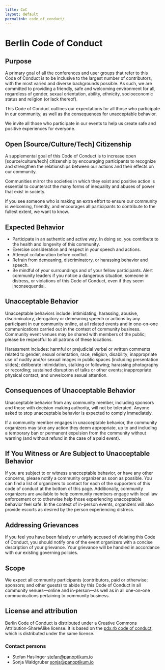 ```yaml
---
title: CoC
layout: default
permalink: code_of_conduct/
---
```


# Berlin Code of Conduct

## Purpose

A primary goal of all the conferences and user groups that refer to this Code of Conduct is to be
inclusive to the largest number of contributors, with the most varied and diverse backgrounds
possible. As such, we are committed to providing a friendly, safe and welcoming environment for
all, regardless of gender, sexual orientation, ability, ethnicity, socioeconomic status and religion
(or lack thereof).

This Code of Conduct outlines our expectations for all those who participate in our community, as
well as the consequences for unacceptable behavior.

We invite all those who participate in our events to help us create safe and positive experiences
for everyone.


## Open [Source/Culture/Tech] Citizenship


A supplemental goal of this Code of Conduct is to increase open [source/culture/tech] citizenship
by encouraging participants to recognize and strengthen the relationships between our actions and their effects on our community.

Communities mirror the societies in which they exist and positive action is essential to counteract
the many forms of inequality and abuses of power that exist in society.

If you see someone who is making an extra effort to ensure our community is welcoming, friendly,
and encourages all participants to contribute to the fullest extent, we want to know.


## Expected Behavior

* Participate in an authentic and active way. In doing so, you contribute to the health and
  longevity of this community.
* Exercise consideration and respect in your speech and actions.
* Attempt collaboration before conflict.
* Refrain from demeaning, discriminatory, or harassing behavior and speech.
* Be mindful of your surroundings and of your fellow participants. Alert community leaders if you
  notice a dangerous situation, someone in distress, or violations of this Code of Conduct, even if
  they seem inconsequential.


## Unacceptable Behavior

Unacceptable behaviors include: intimidating, harassing, abusive, discriminatory, derogatory or
demeaning speech or actions by any participant in our community online, at all related events and
in one-on-one communications carried out in the context of community business. Community event
venues may be shared with members of the public; please be respectful to all patrons of these
locations.

Harassment includes: harmful or prejudicial verbal or written comments related to gender, sexual
orientation, race, religion, disability; inappropriate use of nudity and/or sexual images in public
spaces (including presentation slides); deliberate intimidation, stalking or following; harassing
photography or recording; sustained disruption of talks or other events; inappropriate physical
contact, and unwelcome sexual attention.


## Consequences of Unacceptable Behavior

Unacceptable behavior from any community member, including sponsors and those with decision-making
authority, will not be tolerated.
Anyone asked to stop unacceptable behavior is expected to comply immediately.

If a community member engages in unacceptable behavior, the community organizers may take any action
they deem appropriate, up to and including a temporary ban or permanent expulsion from the community
without warning (and without refund in the case of a paid event).


## If You Witness or Are Subject to Unacceptable Behavior

If you are subject to or witness unacceptable behavior, or have any other concerns, please notify a
community organizer as soon as possible. You can find a list of organizers to contact for each of
the supporters of this code of conduct at the bottom of this page. Additionally, community
organizers are available to help community members engage with local law enforcement or to
otherwise help those experiencing unacceptable behavior feel safe. In the context of in-person
events, organizers will also provide escorts as desired by the person experiencing distress.


## Addressing Grievances

If you feel you have been falsely or unfairly accused of violating this Code of Conduct, you should
notify one of the event organizers with a concise description of your grievance. Your grievance will
be handled in accordance with our existing governing policies.


## Scope

We expect all community participants (contributors, paid or otherwise; sponsors; and other guests)
to abide by this Code of Conduct in all community venues—online and in-person—as well as in all
one-on-one communications pertaining to community business.


## License and attribution

Berlin Code of Conduct is distributed under a Creative Commons Attribution-ShareAlike license.
It is based on the [pdx.rb code of conduct](http://pdxruby.org/codeofconduct), which is distributed
under the same license.


### Contact persons

* Stefan Haslinger <stefan@panoptikum.io>
* Sonja Waldgruber <sonja@panoptikum.io>
